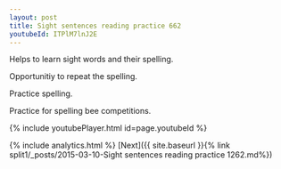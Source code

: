 ```yaml
---
layout: post
title: Sight sentences reading practice 662
youtubeId: ITPlM7lnJ2E
---
```

 
 
Helps to learn sight words and their spelling.

Opportunitiy to repeat the spelling. 

Practice spelling. 
 
Practice for spelling bee competitions. 
 
{% include youtubePlayer.html id=page.youtubeId %}
 
 
{% include analytics.html %} 
[Next]({{ site.baseurl }}{% link  split1/_posts/2015-03-10-Sight sentences reading practice 1262.md%})
 
